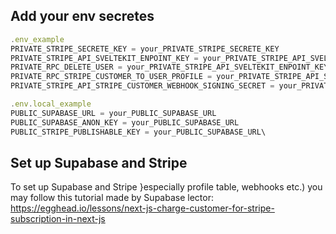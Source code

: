 ## Add your env secretes
```js
.env_example
PRIVATE_STRIPE_SECRETE_KEY = your_PRIVATE_STRIPE_SECRETE_KEY
PRIVATE_STRIPE_API_SVELTEKIT_ENPOINT_KEY = your_PRIVATE_STRIPE_API_SVELTEKIT_ENPOINT_KEY
PRIVATE_RPC_DELETE_USER = your_PRIVATE_STRIPE_API_SVELTEKIT_ENPOINT_KEY
PRIVATE_RPC_STRIPE_CUSTOMER_TO_USER_PROFILE = your_PRIVATE_STRIPE_API_SVELTEKIT_ENPOINT_KEY
PRIVATE_STRIPE_API_STRIPE_CUSTOMER_WEBHOOK_SIGNING_SECRET = your_PRIVATE_STRIPE_API_SVELTEKIT_ENPOINT_KEY
```

```js
.env.local_example
PUBLIC_SUPABASE_URL = your_PUBLIC_SUPABASE_URL
PUBLIC_SUPABASE_ANON_KEY = your_PUBLIC_SUPABASE_URL
PUBLIC_STRIPE_PUBLISHABLE_KEY = your_PUBLIC_SUPABASE_URL\
```


## Set up Supabase and Stripe
To set up Supabase and Stripe }especially profile table, webhooks etc.) you may follow this tutorial made by Supabase lector: https://egghead.io/lessons/next-js-charge-customer-for-stripe-subscription-in-next-js
